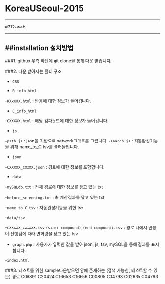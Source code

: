 # KoreaUSeoul-2015

---
#712-web

---
##installation 설치방법
---
###1. github 우측 하단에 git clone을 통해 다운 받습니다.

###2. 다운 받아지는 폴더 구조
+ `CSS` 

+ `R_info_html`

 -`RXxXXX.html` : 반응에 대한 정보가 들어갑니다.

+ `C_info_html`
 
 -`CXXXXX.html` : 해당 컴파운드에 대한 정보가 들어갑니다.

+ `js`
 
 -`path.js` : json을 기반으로 network그래프를 그립니다.
 -`search.js` : 자동완성기능을 위해 name_to_C.tsv를 불러들입니다.

+ `json`

 -`CXXXXX_CXXXX.json` : 경로에 대한 정보를 포함합니다.

+ `data`

 -`mySQLdb.txt` : 전체 경로에 대한 정보를 담고 있는 txt 

 -`before_screening.txt` : 총 계산결과를 담고 있는 txt

 -`name_to_C.tsv` : 자동완성기능을 위한 tsv 

 -`data/tsv`

 -`CXXXXX_CXXXXX.tsv` `(start compound)_(end compound).tsv` : 경로 내에서 반응이 진행됨에 따라 변화량을 담고 있는 tsv

+ `graph.php` : 사용자가 입력한 값을 받아 json, js, tsv, mySQL을 통해 결과를 표시합니다. 

 -`index.html`

###3. 테스트를 위한 sample다운받으면 안에 존재하는 (검색 가능한, 테스트할 수 있는) 경로
C06891    C20424
C16653    C16656
C00805    C04793
C02635    C04793

